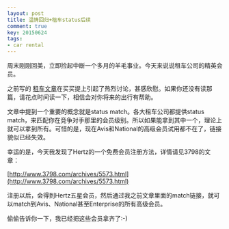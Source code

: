```yaml
---
layout: post
title: 温情回归+租车status后续
comment: true
key: 20150624
tags:
- car rental
---
```


周末刚刚回美，立即捡起中断一个多月的羊毛事业。今天来说说租车公司的精英会员。

之前写的
[租车文章](https://willguxy.wordpress.com/2015/05/08/%E5%A6%82%E4%BD%95%E5%BE%97%E5%88%B0%E4%BE%BF%E5%AE%9C%E5%8F%88%E9%AB%98%E7%AB%AF%E7%9A%84%E7%A7%9F%E8%BD%A6%E4%BA%AB%E5%8F%97%EF%BC%9F/)在买买提上引起了热烈讨论，甚感欣慰。如果你还没有读那篇，请花点时间读一下，相信会对你将来的出行有帮助。

文章中提到一个重要的概念就是status match。各大租车公司都提供status match，来匹配你在竞争对手那里的会员级别。所以如果能拿到其中一个，理论上就可以拿到所有。可惜的是，现在Avis和National的高级会员试用都不在了，链接貌似已经失效。

幸运的是，今天我发现了Hertz的一个免费会员注册方法，详情请见3798的文章：


[http://www.3798.com/archives/5573.html](http://www.3798.com/archives/5573.html)

注册以后，会得到Hertz五星会员，然后通过我之前文章里面的match链接，就可以match到Avis、National甚至Enterprise的所有高级会员。

偷偷告诉你一下，我已经把这些会员拿齐了:-)